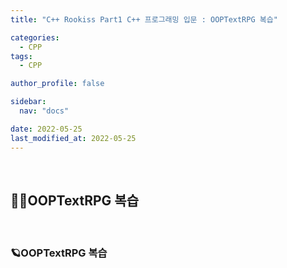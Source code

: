 ```yaml
---
title: "C++ Rookiss Part1 C++ 프로그래밍 입문 : OOPTextRPG 복습"

categories:
  - CPP
tags:
  - CPP

author_profile: false

sidebar:
  nav: "docs"

date: 2022-05-25
last_modified_at: 2022-05-25
---
```


<br>

## 🙇‍♀️OOPTextRPG 복습


<br>


### 🪐OOPTextRPG 복습